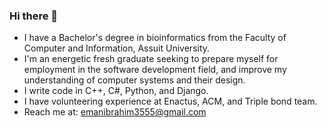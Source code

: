  ### Hi there 👋

- I have a Bachelor's degree in bioinformatics from the Faculty of Computer and Information, Assuit University. 
- I'm an energetic fresh graduate seeking to prepare myself for employment in the software development field, and improve my understanding of computer systems and their design.
- I write code in C++, C#, Python, and Django.
- I have volunteering experience at Enactus, ACM, and Triple bond team.
- Reach me at: emanibrahim3555@gmail.com

